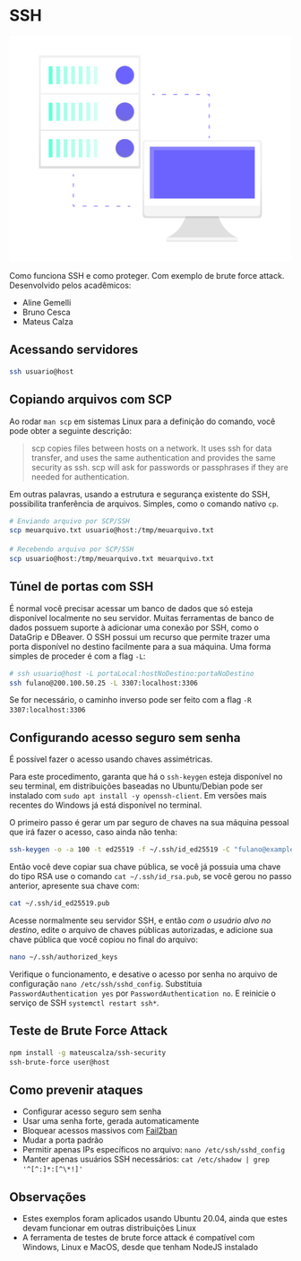 # SSH

![SSH Server](/images/server.png)

Como funciona SSH e como proteger. Com exemplo de brute force attack.
Desenvolvido pelos acadêmicos:

 - Aline Gemelli
 - Bruno Cesca
 - Mateus Calza

## Acessando servidores

```bash
ssh usuario@host
```

## Copiando arquivos com SCP

Ao rodar `man scp` em sistemas Linux para a definição do comando, você pode obter a seguinte descrição:

> scp copies files between hosts on a network. It uses ssh for data transfer, and uses the same authentication and provides the same security as ssh. scp will ask for passwords or passphrases if they are needed for authentication.

Em outras palavras, usando a estrutura e segurança existente do SSH, possibilita tranferência de arquivos. Simples, como o comando nativo `cp`.

```bash
# Enviando arquivo por SCP/SSH
scp meuarquivo.txt usuario@host:/tmp/meuarquivo.txt

# Recebendo arquivo por SCP/SSH
scp usuario@host:/tmp/meuarquivo.txt meuarquivo.txt
```

## Túnel de portas com SSH

É normal você precisar acessar um banco de dados que só esteja disponível localmente no seu servidor. Muitas ferramentas de banco de dados possuem suporte à adicionar uma conexão por SSH, como o DataGrip e DBeaver. O SSH possui um recurso que permite trazer uma porta disponível no destino facilmente para a sua máquina. Uma forma simples de proceder é com a flag `-L`:

```bash
# ssh usuario@host -L portaLocal:hostNoDestino:portaNoDestino
ssh fulano@200.100.50.25 -L 3307:localhost:3306
```

Se for necessário, o caminho inverso pode ser feito com a flag `-R 3307:localhost:3306`

## Configurando acesso seguro sem senha

É possível fazer o acesso usando chaves assimétricas.

Para este procedimento, garanta que há o `ssh-keygen` esteja disponível no seu terminal, em distribuições baseadas no Ubuntu/Debian pode ser instalado com `sudo apt install -y openssh-client`. Em versões mais recentes do Windows já está disponível no terminal.

O primeiro passo é gerar um par seguro de chaves na sua máquina pessoal que irá fazer o acesso, caso ainda não tenha:

```bash
ssh-keygen -o -a 100 -t ed25519 -f ~/.ssh/id_ed25519 -C "fulano@example.com"
```

Então você deve copiar sua chave pública, se você já possuia uma chave do tipo RSA use o comando `cat ~/.ssh/id_rsa.pub`, se você gerou no passo anterior, apresente sua chave com:

```bash
cat ~/.ssh/id_ed25519.pub
```

Acesse normalmente seu servidor SSH, e então *com o usuário alvo no destino*, edite o arquivo de chaves públicas autorizadas, e adicione sua chave pública que você copiou no final do arquivo:

```bash
nano ~/.ssh/authorized_keys
```

Verifique o funcionamento, e desative o acesso por senha no arquivo de configuração `nano /etc/ssh/sshd_config`. Substituia `PasswordAuthentication yes` por `PasswordAuthentication no`. E reinicie o serviço de SSH `systemctl restart ssh*`.

## Teste de Brute Force Attack

```bash
npm install -g mateuscalza/ssh-security
ssh-brute-force user@host
```

## Como prevenir ataques

 - Configurar acesso seguro sem senha
 - Usar uma senha forte, gerada automaticamente
 - Bloquear acessos massivos com [Fail2ban](https://www.linode.com/docs/security/basics/using-fail2ban-to-secure-your-server-a-tutorial/)
 - Mudar a porta padrão
 - Permitir apenas IPs específicos no arquivo: `nano /etc/ssh/sshd_config`
 - Manter apenas usuários SSH necessários: `cat /etc/shadow | grep '^[^:]*:[^\*!]'`

## Observações

 - Estes exemplos foram aplicados usando Ubuntu 20.04, ainda que estes devam funcionar em outras distribuições Linux
 - A ferramenta de testes de brute force attack é compatível com Windows, Linux e MacOS, desde que tenham NodeJS instalado
